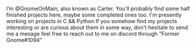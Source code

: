  I’m @GnomeOnMain, also known as Carter.
 You'll probably find some half finished projects here, maybe some completed ones too.
 I'm presently working on projects in C && Python
 If you somehow find my projects interesting or are curious about them in some way, don't hesitate to send me a mesage
 feel free to reach out to me on discord through "Former Gnome#1094"

